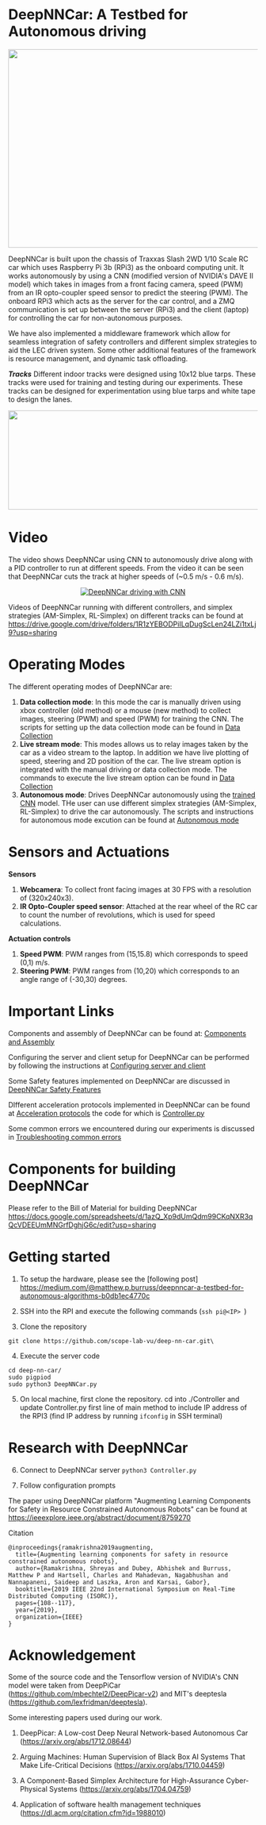# DeepNNCar: A Testbed for Autonomous driving

<p align="center">
   <img src="https://github.com/scope-lab-vu/deep-nn-car/blob/master/images/car.png" align="center" width="600" height="400">
</p>

DeepNNCar is built upon the chassis of Traxxas Slash 2WD 1/10 Scale RC car which uses Raspberry Pi 3b (RPi3) as the onboard computing unit. It works autonomously by using a CNN (modified version of NVIDIA's DAVE II model) which takes in images from a front facing camera, speed (PWM) from an IR opto-coupler speed sensor to predict the steering (PWM). The onboard RPi3 which acts as the server for the car control, and a ZMQ communication is set up between the server (RPi3) and the client (laptop) for controlling the car for non-autonomous purposes. 

We have also implemented a middleware framework which allow for seamless integration of safety controllers and different
simplex strategies to aid the LEC driven system. Some other additional features of the framework is resource management, and dynamic task offloading.

***Tracks***
Different indoor tracks were designed using 10x12 blue tarps. These tracks were used for training and testing during our experiments. These tracks can be designed for experimentation using blue tarps and white tape to design the lanes.

<p align="center">
   <img src="https://github.com/scope-lab-vu/deep-nn-car/blob/master/images/tracks.png" align="center" width="600" height="200">
</p>

# Video

The video shows DeepNNCar using CNN to autonomously drive along with a PID controller to run at different speeds. From the video it can be seen that DeepNNCar cuts the track at higher speeds of (~0.5 m/s - 0.6 m/s).

<div align="center">
  <a href="https://youtu.be/t85WKP4ReVk"><img src="https://github.com/scope-lab-vu/deep-nn-car/blob/master/images/track1a.png" alt="DeepNNCar driving with CNN"></a>
</div>

Videos of DeepNNCar running with different controllers, and simplex strategies (AM-Simplex, RL-Simplex) on different tracks can be found at https://drive.google.com/drive/folders/1R1zYEBODPiILqDugScLen24LZi1txLj9?usp=sharing

# Operating Modes

The different operating modes of DeepNNCar are:
1) **Data collection mode**: In this mode the car is manually driven using xbox controller (old method) or a mouse (new method) to collect images, steering (PWM) and speed (PWM) for training the CNN. The scripts for setting up the data collection mode can be found in [Data Collection](https://github.com/scope-lab-vu/deep-nn-car/tree/master/DataCollection)
2) **Live stream mode**: This modes allows us to relay images taken by the car as a video stream to the laptop. In addition we have live plotting of speed, steering and 2D position of the car. The live stream option is integrated with the manual driving or data collection mode. The commands to execute the live stream option can be found in [Data Collection](https://github.com/scope-lab-vu/deep-nn-car/tree/master/DataCollection)
3) **Autonomous mode**: Drives DeepNNCar autonomously using the [trained CNN](https://github.com/scope-lab-vu/deep-nn-car/tree/master/CNNTraining) model. THe user can use different simplex strategies (AM-Simplex, RL-Simplex) to drive the car autonomously. The scripts and instructions for autonomous mode excution can be found at [Autonomous mode](https://github.com/scope-lab-vu/deep-nn-car/tree/master/AutonomousDriving)

# Sensors and Actuations

**Sensors**

1) **Webcamera**: To collect front facing images at 30 FPS with a resolution of (320x240x3).
2) **IR Opto-Coupler speed sensor**: Attached at the rear wheel of the RC car to count the number of revolutions, which is used for speed calculations. 

**Actuation controls**

1) **Speed PWM**: PWM ranges from (15,15.8) which corresponds to speed (0,1) m/s.
2) **Steering PWM**: PWM ranges from (10,20) which corresponds to an angle range of (-30,30) degrees.

# Important Links

Components and assembly of DeepNNCar can be found at: [Components and Assembly](https://github.com/scope-lab-vu/deep-nn-car/wiki/Components-and-Assembly)

Configuring the server and client setup for DeepNNCar can be performed by following the instructions at [Configuring server and client](https://github.com/scope-lab-vu/deep-nn-car/wiki/Configuring-the-Server-and-Client)

Some Safety features implemented on DeepNNCar are discussed in [DeepNNCar Safety Features](https://github.com/scope-lab-vu/deep-nn-car/wiki/DeepNNCar-features)

DIfferent acceleration protocols implemented in DeepNNCar can be found at [Acceleration protocols](https://github.com/scope-lab-vu/deep-nn-car/blob/master/acceleration.pdf) the code for which is [Controller.py](https://github.com/scope-lab-vu/deep-nn-car/blob/master/DataCollection/Client/controller.py)

Some common errors we encountered during our experiments is discussed in [Troubleshooting common errors](https://github.com/scope-lab-vu/deep-nn-car/wiki/Troubleshooting)

# Components for building DeepNNCar

Please refer to the Bill of Material for building DeepNNCar https://docs.google.com/spreadsheets/d/1azQ_Xp9dUmQdm99CKqNXR3qQcVDEEUmMNGrfDghjG6c/edit?usp=sharing

# Getting started

1. To setup the hardware, please see the [following post] https://medium.com/@matthew.p.burruss/deepnncar-a-testbed-for-autonomous-algorithms-b0db1ec4770c

2. SSH into the RPI and execute the following commands (```ssh pi@<IP> ```)

3. Clone the repository
```
git clone https://github.com/scope-lab-vu/deep-nn-car.git\
```
4. Execute the server code
```
cd deep-nn-car/
sudo pigpiod
sudo python3 DeepNNCar.py
```

5. On local machine, first clone the repository. cd into ./Controller and update Controller.py first line of main method to include IP address of the RPI3 (find IP address by running ```ifconfig``` in SSH terminal)
# Research with DeepNNCar

6. Connect to DeepNNCar server ```python3 Controller.py```

7. Follow configuration prompts

The paper using DeepNNCar platform "Augmenting Learning Components for Safety in Resource Constrained Autonomous Robots" can be found at https://ieeexplore.ieee.org/abstract/document/8759270

Citation

```
@inproceedings{ramakrishna2019augmenting,
  title={Augmenting learning components for safety in resource constrained autonomous robots},
  author={Ramakrishna, Shreyas and Dubey, Abhishek and Burruss, Matthew P and Hartsell, Charles and Mahadevan, Nagabhushan and Nannapaneni, Saideep and Laszka, Aron and Karsai, Gabor},
  booktitle={2019 IEEE 22nd International Symposium on Real-Time Distributed Computing (ISORC)},
  pages={108--117},
  year={2019},
  organization={IEEE}
}
```

# Acknowledgement

Some of the source code and the Tensorflow version of NVIDIA's CNN model were taken from DeepPiCar (https://github.com/mbechtel2/DeepPicar-v2) and MIT's deeptesla (https://github.com/lexfridman/deeptesla).

Some interesting papers used during our work.

1) DeepPicar: A Low-cost Deep Neural Network-based Autonomous Car (https://arxiv.org/abs/1712.08644)

2) Arguing Machines: Human Supervision of Black Box AI Systems That Make Life-Critical Decisions (https://arxiv.org/abs/1710.04459)

3) A Component-Based Simplex Architecture for High-Assurance Cyber-Physical Systems (https://arxiv.org/abs/1704.04759)

4) Application of software health management techniques (https://dl.acm.org/citation.cfm?id=1988010)




